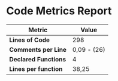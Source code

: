 # Code Metrics Report

| Metric                          | Value       |
|---------------------------------|-------------|
| **Lines of Code**               | 298         |
| **Comments per Line**           | 0,09 - (26) |
| **Declared Functions**          | 4           |
| **Lines per function**          | 38,25       |



